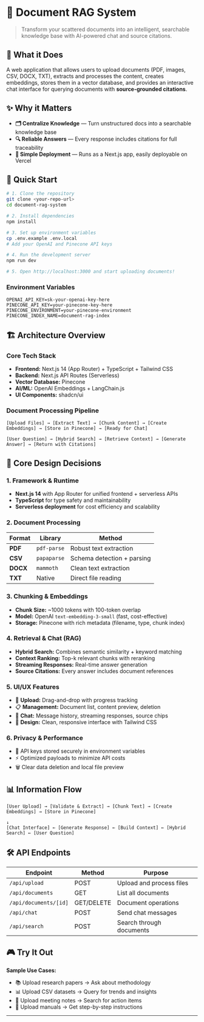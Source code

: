 # 📄 Document RAG System

> Transform your scattered documents into an intelligent, searchable knowledge base with AI-powered chat and source citations.

## 🎯 What it Does

A web application that allows users to upload documents (PDF, images, CSV, DOCX, TXT), extracts and processes the content, creates embeddings, stores them in a vector database, and provides an interactive chat interface for querying documents with **source-grounded citations**.

## ✨ Why it Matters

- **🗂️ Centralize Knowledge** — Turn unstructured docs into a searchable knowledge base
- **🔍 Reliable Answers** — Every response includes citations for full traceability
- **🚀 Simple Deployment** — Runs as a Next.js app, easily deployable on Vercel

## 🚀 Quick Start

```bash
# 1. Clone the repository
git clone <your-repo-url>
cd document-rag-system

# 2. Install dependencies
npm install

# 3. Set up environment variables
cp .env.example .env.local
# Add your OpenAI and Pinecone API keys

# 4. Run the development server
npm run dev

# 5. Open http://localhost:3000 and start uploading documents!
```

### Environment Variables

```env
OPENAI_API_KEY=sk-your-openai-key-here
PINECONE_API_KEY=your-pinecone-key-here
PINECONE_ENVIRONMENT=your-pinecone-environment
PINECONE_INDEX_NAME=document-rag-index
```

## 🏗️ Architecture Overview

### Core Tech Stack

- **Frontend:** Next.js 14 (App Router) + TypeScript + Tailwind CSS
- **Backend:** Next.js API Routes (Serverless)
- **Vector Database:** Pinecone
- **AI/ML:** OpenAI Embeddings + LangChain.js
- **UI Components:** shadcn/ui

### Document Processing Pipeline

```
[Upload Files] → [Extract Text] → [Chunk Content] → [Create Embeddings] → [Store in Pinecone] → [Ready for Chat]

[User Question] → [Hybrid Search] → [Retrieve Context] → [Generate Answer] → [Return with Citations]
```

## 🔧 Core Design Decisions

### 1. **Framework & Runtime**

- **Next.js 14** with App Router for unified frontend + serverless APIs
- **TypeScript** for type safety and maintainability
- **Serverless deployment** for cost efficiency and scalability

### 2. **Document Processing**

| Format     | Library        | Method                     |
| ---------- | -------------- | -------------------------- |
| **PDF**    | `pdf-parse`    | Robust text extraction     |        |
| **CSV**    | `papaparse`    | Schema detection + parsing |
| **DOCX**   | `mammoth`      | Clean text extraction      |
| **TXT**    | Native         | Direct file reading        |

### 3. **Chunking & Embeddings**

- **Chunk Size:** ~1000 tokens with 100-token overlap
- **Model:** OpenAI `text-embedding-3-small` (fast, cost-effective)
- **Storage:** Pinecone with rich metadata (filename, type, chunk index)

### 4. **Retrieval & Chat (RAG)**

- **Hybrid Search:** Combines semantic similarity + keyword matching
- **Context Ranking:** Top-k relevant chunks with reranking
- **Streaming Responses:** Real-time answer generation
- **Source Citations:** Every answer includes document references

### 5. **UI/UX Features**

- 🎯 **Upload:** Drag-and-drop with progress tracking
- 📋 **Management:** Document list, content preview, deletion
- 💬 **Chat:** Message history, streaming responses, source chips
- 🎨 **Design:** Clean, responsive interface with Tailwind CSS

### 6. **Privacy & Performance**

- 🔐 API keys stored securely in environment variables
- ⚡ Optimized payloads to minimize API costs
- 🗑️ Clear data deletion and local file preview

## 📊 Information Flow

```
[User Upload] → [Validate & Extract] → [Chunk Text] → [Create Embeddings] → [Store in Pinecone]
                                                                                      ↓
[Chat Interface] ← [Generate Response] ← [Build Context] ← [Hybrid Search] ← [User Question]
```

## 🛠️ API Endpoints

| Endpoint              | Method     | Purpose                  |
| --------------------- | ---------- | ------------------------ |
| `/api/upload`         | POST       | Upload and process files |
| `/api/documents`      | GET        | List all documents       |
| `/api/documents/[id]` | GET/DELETE | Document operations      |
| `/api/chat`           | POST       | Send chat messages       |
| `/api/search`         | POST       | Search through documents |

## 🎮 Try It Out

**Sample Use Cases:**

- 📚 Upload research papers → Ask about methodology
- 📊 Upload CSV datasets → Query for trends and insights
- 📝 Upload meeting notes → Search for action items
- 📄 Upload manuals → Get step-by-step instructions

---
